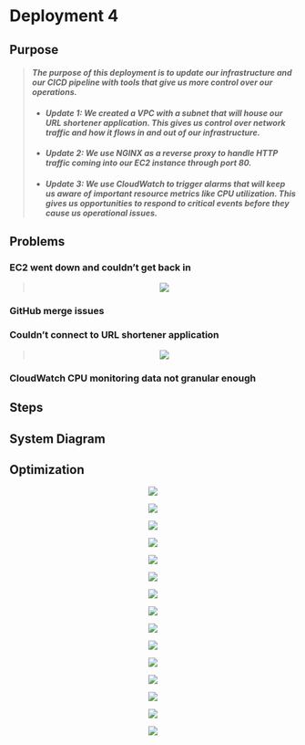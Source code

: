 
# Deployment 4

## Purpose

> #### _The purpose of this deployment is to update our infrastructure and our CICD pipeline with tools that give us more control over our operations._ 
> * #### _Update 1: We created a VPC with a subnet that will house our URL shortener application. This gives us control over network traffic and how it flows in and out of our infrastructure._
> * #### _Update 2: We use NGINX as a reverse proxy to handle HTTP traffic coming into our EC2 instance through port 80._
> * #### _Update 3: We use CloudWatch to trigger alarms that will keep us aware of important resource metrics like CPU utilization. This gives us opportunities to respond to critical events before they cause us operational issues._

## Problems

### EC2 went down and couldn’t get back in
> <p align="center"><img src="https://github.com/djtoler/Deployment4___Nginx_Jenkins/blob/main/assets/dp4error.PNG"></p>

### GitHub merge issues
### Couldn’t connect to URL shortener application 
> <p align="center"><img src="https://github.com/djtoler/Deployment4___Nginx_Jenkins/blob/main/assets/n_working_nginx.PNG"></p>

### CloudWatch CPU monitoring data not granular enough

## Steps
## System Diagram
## Optimization


<p align="center"><img src="https://github.com/djtoler/Deployment4___Nginx_Jenkins/blob/main/assets/cpu1.PNG"></p>
<p align="center"><img src="https://github.com/djtoler/Deployment4___Nginx_Jenkins/blob/main/assets/cpu_from_sysstat.PNG"></p>
<p align="center"><img src="https://github.com/djtoler/Deployment4___Nginx_Jenkins/blob/main/assets/cpuduring.png"></p>
<p align="center"><img src="https://github.com/djtoler/Deployment4___Nginx_Jenkins/blob/main/assets/cpu_system.PNG"></p>
<p align="center"><img src="https://github.com/djtoler/Deployment4___Nginx_Jenkins/blob/main/assets/cpu_user.PNG"></p>
<p align="center"><img src="https://github.com/djtoler/Deployment4___Nginx_Jenkins/blob/main/assets/cpubefore.png"></p>
<p align="center"><img src="https://github.com/djtoler/Deployment4___Nginx_Jenkins/blob/main/assets/cw_alarm_set_up.PNG"></p>
<p align="center"><img src="https://github.com/djtoler/Deployment4___Nginx_Jenkins/blob/main/assets/cw_setup.PNG"></p>
<p align="center"><img src="https://github.com/djtoler/Deployment4___Nginx_Jenkins/blob/main/assets/disk_io.PNG"></p>

<p align="center"><img src="https://github.com/djtoler/Deployment4___Nginx_Jenkins/blob/main/assets/jenkins_dev_build_4.PNG"></p>
<p align="center"><img src="https://github.com/djtoler/Deployment4___Nginx_Jenkins/blob/main/assets/nginx_landingpage.PNG"></p>
<p align="center"><img src="https://github.com/djtoler/Deployment4___Nginx_Jenkins/blob/main/assets/n_working_nginx.PNG"></p>
<p align="center"><img src="https://github.com/djtoler/Deployment4___Nginx_Jenkins/blob/main/assets/t2_details.PNG"></p>
<p align="center"><img src="https://github.com/djtoler/Deployment4___Nginx_Jenkins/blob/main/assets/working_nginx.PNG"></p>
<p align="center"><img src="https://github.com/djtoler/Deployment4___Nginx_Jenkins/blob/main/assets/dp4.svg"></p>

